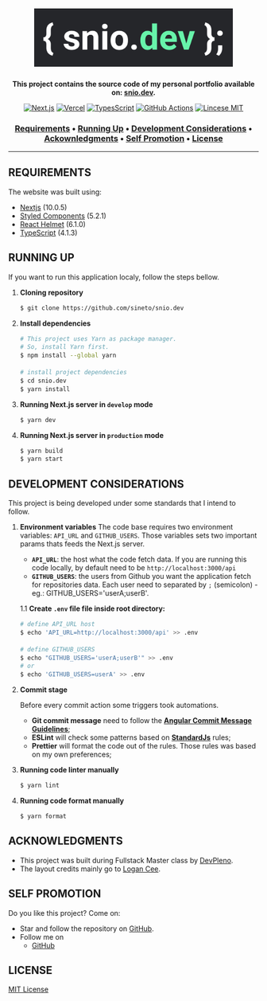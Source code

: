 <h1 align="center">
  <a href="https://snio.dev">
    <img width="400" src="docs/logo-readme.png">
  </a>
</h1>

<div align="center">

  <b>This project contains the source code of my personal portfolio available on: <a href="https://snio.dev">snio.dev</a>.</b>

[![Next.js][nextjs-badge]][nextjs-badge-url] [![Vercel][vercel-badge]][vercel-badge-url] [![TypesScript][typescript-badge]][typescript-badge-url] [![GitHub Actions][github-actions-badge]][github-actions-url] [![Lincese MIT][license-badge]][license-badge-url]

[nextjs-badge]: https://img.shields.io/badge/next%20js%20-%23000000.svg?&style=for-the-badge&logo=next.js&logoColor=white
[nextjs-badge-url]: https://nextjs.org
[vercel-badge]: https://img.shields.io/badge/vercel%20-%23000000.svg?&style=for-the-badge&logo=vercel&logoColor=white
[vercel-badge-url]: https://vercel.com
[typescript-badge]: https://img.shields.io/badge/typescript%20-%23007ACC.svg?&style=for-the-badge&logo=typescript&logoColor=white
[typescript-badge-url]: https://typescriptlang.org
[github-actions-badge]: https://img.shields.io/badge/github%20actions%20-%232671E5.svg?&style=for-the-badge&logo=github%20actions&logoColor=white
[github-actions-url]: https://github.com/sineto/snio.dev/actions
[license-badge]: https://img.shields.io/badge/License-MIT-green?style=for-the-badge
[license-badge-url]: https://github.com/sineto/snio.dev/blob/develop/LICENSE
</div>

<h3 align="center">
  <a href="#requirements">Requirements</a> •
  <a href="#running-up">Running Up</a> •
  <a href="#development-considerations">Development Considerations</a> •
  <a href="#acknowledgments">Ackownledgments</a> •
  <a href="#self-promotion">Self Promotion</a> •
  <a href="#license">License</a>
</h3>

---

## REQUIREMENTS
The website was built using:
- [Nextjs](https://nextjs.org) (10.0.5)
- [Styled Components](https://tailwindcss.com/) (5.2.1)
- [React Helmet](https://purgecss.com/) (6.1.0)
- [TypeScript](https://typescriptlang.org) (4.1.3)

## RUNNING UP
If you want to run this application localy, follow the steps bellow.

1. **Cloning repository**
    ```sh
    $ git clone https://github.com/sineto/snio.dev
    ```

2. **Install dependencies**
    ```sh
    # This project uses Yarn as package manager.
    # So, install Yarn first.
    $ npm install --global yarn

    # install project dependencies
    $ cd snio.dev
    $ yarn install
    ```

3. **Running Next.js server in `develop` mode**
    ```sh
    $ yarn dev
    ```

4. **Running Next.js server in `production` mode**
    ```sh
    $ yarn build
    $ yarn start
    ```

## DEVELOPMENT CONSIDERATIONS
This project is being developed under some standards that I intend to follow.

1. **Environment variables**
    The code base requires two environment variables: `API_URL` and `GITHUB_USERS`. Those variables sets two important params thats feeds the Next.js server.
    - **`API_URL`**: the host what the code fetch data. If you are running this code locally, by default need to be `http://localhost:3000/api`
    - **`GITHUB_USERS`**: the users from Github you want the application fetch for repositories data. Each user need to separated by `;` (semicolon) - eg.: GITHUB_USERS='userA;userB'.

    1.1 **Create `.env` file file inside root directory:**
      ```sh
      # define API_URL host
      $ echo 'API_URL=http://localhost:3000/api' >> .env

      # define GITHUB_USERS
      $ echo "GITHUB_USERS='userA;userB'" >> .env
      # or
      $ echo 'GITHUB_USERS=userA' >> .env
      ```

2. **Commit stage**

    Before every commit action some triggers took automations.
    - **Git commit message** need to follow the [**Angular Commit Message Guidelines**](https://github.com/angular/angular/blob/master/CONTRIBUTING.md#-commit-message-format);
    - **ESLint** will check some patterns based on [**StandardJs**](https://standardjs.com) rules;
    - **Prettier** will format the code out of the rules. Those rules was based on my own preferences;

3. **Running code linter manually**
    ```sh
    $ yarn lint
    ```

4. **Running code format manually**
    ```sh
    $ yarn format
    ```

## ACKNOWLEDGMENTS
- This project was built during Fullstack Master class
by [DevPleno](https://devpleno.com/).
- The layout credits mainly go to [Logan Cee](https://dribbble.com/shots/11276631-DS-Personal-Developer-Portfolio).

## SELF PROMOTION
Do you like this project? Come on:
- Star and follow the repository on [GitHub](https://github.com/sineto/snio.dev).
- Follow me on
  - [GitHub](https://github.com/sineto)

## LICENSE
[MIT License](LICENSE)
